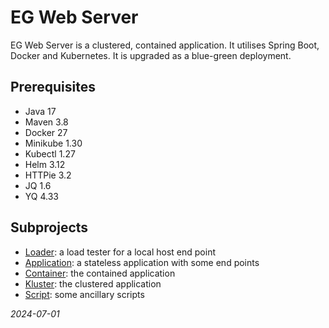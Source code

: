 


# EG Web Server
EG Web Server is a clustered, contained application.  It utilises Spring Boot, Docker and Kubernetes.  It is upgraded as a blue-green deployment.


## Prerequisites
* Java 17
* Maven 3.8
* Docker 27
* Minikube 1.30
* Kubectl 1.27 
* Helm 3.12
* HTTPie 3.2
* JQ 1.6
* YQ 4.33


## Subprojects
* [Loader](loader/README.md): a load tester for a local host end point
* [Application](application/README.md): a stateless application with some end points
* [Container](container/README.md): the contained application
* [Kluster](kluster/README.md): the clustered application
* [Script](script/README.md): some ancillary scripts

*2024-07-01*
